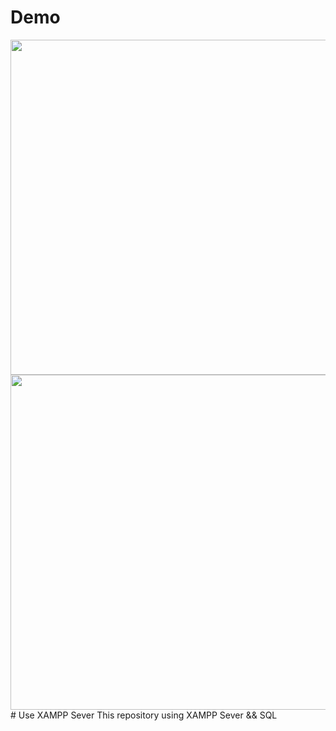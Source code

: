 # Demo
<img src="https://j.gifs.com/WPK0Zv.gif" alt=""   width='892.5px' height='536.2px'>
<img src="https://j.gifs.com/jYgKxl.gif" alt=""  width='892.5px' height='536.2px'>
# Use XAMPP Sever
This repository using XAMPP Sever && SQL 


